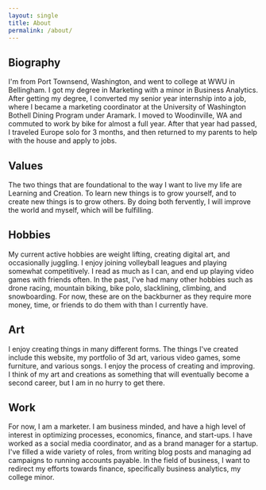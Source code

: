 ```yaml
---
layout: single
title: About
permalink: /about/
---
```

## Biography

I'm from Port Townsend, Washington, and went to college at WWU in Bellingham. I got my degree in Marketing with a minor in Business Analytics. After getting my degree, I converted my senior year internship into a job, where I became a marketing coordinator at the University of Washington Bothell Dining Program under Aramark. I moved to Woodinville, WA and commuted to work by bike for almost a full year.
After that year had passed, I traveled Europe solo for 3 months, and then returned to my parents to help with the house and apply to jobs.

## Values

The two things that are foundational to the way I want to live my life are Learning and Creation. To learn new things is to grow yourself, and to create new things is to grow others. By doing both fervently, I will improve the world and myself, which will be fulfilling.

## Hobbies

My current active hobbies are weight lifting, creating digital art, and occasionally juggling. I enjoy joining volleyball leagues and playing somewhat competitively. I read as much as I can, and end up playing video games with friends often.
In the past, I've had many other hobbies such as drone racing, mountain biking, bike polo, slacklining, climbing, and snowboarding. For now, these are on the backburner as they require more money, time, or friends to do them with than I currently have.

## Art

I enjoy creating things in many different forms. The things I've created include this website, my portfolio of 3d art, various video games, some furniture, and various songs. I enjoy the process of creating and improving. I think of my art and creations as something that will eventually become a second career, but I am in no hurry to get there.

## Work

For now, I am a marketer. I am business minded, and have a high level of interest in optimizing processes, economics, finance, and start-ups.
I have worked as a social media coordinator, and as a brand manager for a startup. I've filled a wide variety of roles, from writing blog posts and managing ad campaigns to running accounts payable.
In the field of business, I want to redirect my efforts towards finance, specifically business analytics, my college minor.
